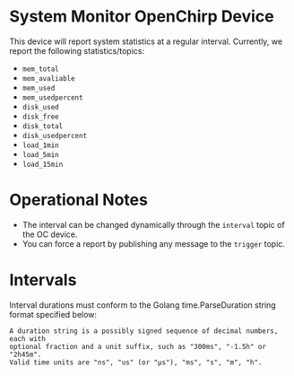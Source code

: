 # System Monitor OpenChirp Device
This device will report system statistics at a regular interval.
Currently, we report the following statistics/topics:
* `mem_total`
* `mem_avaliable`
* `mem_used`
* `mem_usedpercent`
* `disk_used`
* `disk_free`
* `disk_total`
* `disk_usedpercent`
* `load_1min`
* `load_5min`
* `load_15min`

# Operational Notes
* The interval can be changed dynamically through the `interval` topic of the
OC device.
* You can force a report by publishing any message to the `trigger` topic.

# Intervals
Interval durations must conform to the Golang time.ParseDuration string format
specified below:
```
A duration string is a possibly signed sequence of decimal numbers, each with
optional fraction and a unit suffix, such as "300ms", "-1.5h" or "2h45m".
Valid time units are "ns", "us" (or "µs"), "ms", "s", "m", "h".
```